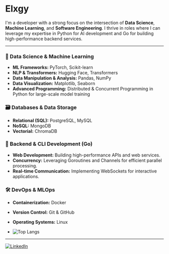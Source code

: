 # Elxgy

I'm a developer with a strong focus on the intersection of **Data Science**, **Machine Learning**, and **Software Engineering**. I thrive in roles where I can leverage my expertise in Python for AI development and Go for building high-performance backend services.

-------------

### 🧠 Data Science & Machine Learning
* **ML Frameworks:** PyTorch, Scikit-learn
* **NLP & Transformers:** Hugging Face, Transformers
* **Data Manipulation & Analysis:** Pandas, NumPy
* **Data Visualization:** Matplotlib, Seaborn
* **Advanced Programming:** Distributed & Concurrent Programming in Python for large-scale model training

### 🗃️ Databases & Data Storage
* **Relational (SQL):** PostgreSQL, MySQL
* **NoSQL:** MongoDB
* **Vectorial:** ChromaDB

### 🚀 Backend & CLI Development (Go)
* **Web Development:** Building high-performance APIs and web services.
* **Concurrency:** Leveraging Goroutines and Channels for efficient parallel processing.
* **Real-time Communication:** Implementing WebSockets for interactive applications.

### 🛠️ DevOps & MLOps
* **Containerization:** Docker
* **Version Control:** Git & GitHub
* **Operating Systems:** Linux

* ![Top Langs](https://github-readme-stats.vercel.app/api/top-langs/?username=anuraghazra&layout=compact)


-------------

[![LinkedIn](https://img.shields.io/badge/LinkedIn-0077B5?style=flat&logo=linkedin&logoColor=white)](https://www.linkedin.com/in/bernardozg/)
